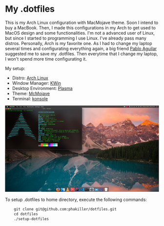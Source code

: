 # My .dotfiles

This is my Arch Linux configuration with MacMojave theme. Soon I intend to buy a MacBook. Then, I made this configurations
in my Arch to get used to MacOS design and some functionalities.
I'm not a advanced user of Linux, but since I started to programming I use Linux. I've already pass many distros. Personally, Arch is my favorite one.
As I had to change my laptop several times and configurating everything again, a big friend [Pablo Aguilar](https://github.com/thepabloaguilar) suggested me to save my .dotfiles. Then everytime that I change my laptop, I won't spend more time configurating it.

My setup:
* Distro: [Arch Linux](https://www.archlinux.org/)
* Window Manager: [KWin](https://github.com/KDE/kwin)
* Desktop Environment: [Plasma](https://kde.org/plasma-desktop)
* Theme: [McMojave](https://github.com/vinceliuice/McMojave-kde)
* Terminal: [konsole](https://kde.org/applications/system/org.kde.konsole)

![](./screenshots/desktop.png)

To setup .dotfiles to home directory, execute the following commands:

```
    git clone git@github.com:phakiller/dotfiles.git
    cd dotfiles
    ./setup-dotfiles
```